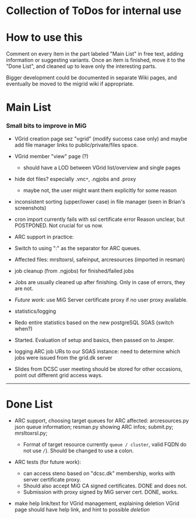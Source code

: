 # Collection of ToDos for internal use

# How to use this

Comment on every item in the part labeled "Main List" in free text, adding information or suggesting variants.
Once an item is finished, move it to the "Done List", and cleaned up to leave only the interesting parts.

Bigger development could be documented in separate Wiki pages, and eventually be moved to the migrid wiki if appropriate.

# Main List

### Small bits to improve in MiG

 - VGrid creation page sez "vgrid" (modify success case only)
     and maybe add file manager links to public/private/files space.

 - VGrid member "view" page (?)
   - should have a LOD between VGrid list/overview and single pages

 - hide dot files? especially .vnc`*`, .ngjobs and .proxy
   - maybe not, the user might want them explicitly for some reason

 - inconsistent sorting (upper/lower case) in file manager
     (seen in Brian's screenshots)

 - cron import currently fails with ssl certificate error
    Reason unclear, but POSTPONED. Not crucial for us now.

 - ARC support in practice:
  - Switch to using ":" as the separator for ARC queues.
   - Affected files: mrsltoxrsl, safeinput, arcresources (imported in resman)
  - job cleanup (from .ngjobs) for finished/failed jobs
   - Jobs are usually cleaned up after finishing. Only in case of errors, they are not.
  - *Future work*: use MiG Server certificate proxy if no user proxy available.
 - statistics/logging
  - Redo entire statistics based on the new postgreSQL SGAS (switch when?)
   - Started. Evaluation of setup and basics, then passed on to Jesper.
  - logging ARC job URs to our SGAS instance: need to determine which jobs were issued from the grid.dk server

 - Slides from DCSC user meeting should be stored for other occasions, point out different grid access ways.

-----------------------------------------------------------

# Done List

  - ARC support, choosing target queues for ARC
    affected: arcresources.py json queue information; resman.py showing ARC infos; submit.py; mrsltoxrsl.py; 

    - Format of target resource currently `queue / cluster`, valid FQDN  do not use `/`).
     Should be changed to use a colon.

  - ARC tests (for future work):
    - can access steno based on "dcsc.dk" membership, works with server certificate proxy.
    - Should also accept MiG CA signed certificates. DONE and does not.
    - Submission with proxy signed by MiG server cert. DONE, works.

  - make help link/text for VGrid management, explaining deletion
    VGrid page should have help link, and hint to possible *deletion*
